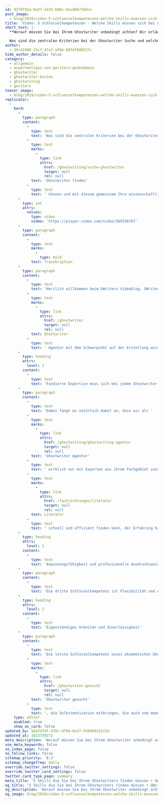 ```yaml
---
id: 9370f92a-9a27-4333-b08c-8ac88b710dce
post_image:
  - blog/2019/video-5-schluesselkompetenzen-welche-skills-muessen-sich-bei-einem-ghostwriter-finden/fu__nf_schlu__sselkompetenzen_classic_thumbnail.jpg
title: 'Video: 5 Schlüsselkompetenzen - Welche Skills müssen sich bei einem Ghostwriter finden?'
short_text: |-
  **Worauf müssen Sie bei Ihrem Ghostwriter unbedingt achten? Wir erläutern Ihnen die wichtigsten Skills, die Sie bei der Ghostwriter Suche finden müssen.**

  Was sind die zentralen Kriterien bei der Ghostwriter Suche und welche Kompetenzen müssen sich unbedingt bei einem akademischen Ghostwriter finden? Hierzu zählen seine Fachkompetenz, seine Erfahrung im Umgang mit wissenschaftlicher Literatur, Anpassungsfähigkeit an Ihre Anforderungen, ein professioneller Ausdruck beim Schreiben und selbstverständlich seine Zuverlässigkeit und Selbständigkeit. Was es mit diesen Eigenschaften auf sich hat, erläutern wir hier genauer für Sie, damit auch Sie Ihren perfekten Ghostwriter finden können und mit diesem gemeinsam Ihre wissenschaftliche Arbeit zum Erfolg führen können...
author:
  - 39c41980-23cf-47af-af6b-087df68052fc
hide_author_details: false
category:
  - allgemein
  - expertentipps-von-gwriters-gwakademie
  - ghostwriter
  - ghostwriter-kosten
  - ghostwriting
  - gwriters
teaser_image:
  - blog/2019/video-5-schluesselkompetenzen-welche-skills-muessen-sich-bei-einem-ghostwriter-finden/fu__nf_schlu__sselkompetenzen_classic_thumbnail.jpg
replicator:
  -
    bard:
      -
        type: paragraph
        content:
          -
            type: text
            text: 'Was sind die zentralen Kriterien bei der Ghostwriter Suche und welche Kompetenzen müssen sich unbedingt bei einem akademischen Ghostwriter finden? Hierzu zählen seine Fachkompetenz, seine Erfahrung im Umgang mit wissenschaftlicher Literatur, Anpassungsfähigkeit an Ihre Anforderungen, ein professioneller Ausdruck beim Schreiben und selbstverständlich seine Zuverlässigkeit und Selbständigkeit. Was es mit diesen Eigenschaften auf sich hat, erläutern wir hier genauer für Sie, damit auch Sie Ihren perfekten '
          -
            type: text
            marks:
              -
                type: link
                attrs:
                  href: /ghostwriting/suche-ghostwriter
                  target: null
                  rel: null
            text: 'Ghostwriter finden'
          -
            type: text
            text: ' können und mit diesem gemeinsam Ihre wissenschaftliche Arbeit zum Erfolg führen können.'
      -
        type: set
        attrs:
          values:
            type: video
            video: 'https://player.vimeo.com/video/365536767'
      -
        type: paragraph
        content:
          -
            type: text
            marks:
              -
                type: bold
            text: Transkription
      -
        type: paragraph
        content:
          -
            type: text
            text: 'Herzlich willkommen beim GWriters Videoblog. GWriters ist eine professionelle '
          -
            type: text
            marks:
              -
                type: link
                attrs:
                  href: /ghostwriter
                  target: null
                  rel: null
            text: Ghostwriter
          -
            type: text
            text: ' Agentur mit dem Schwerpunkt auf der Erstellung wissenschaftlicher Texte. Heute haben wir das Thema "5 Schlüsselkompetenzen - diese Skills müssen sich bei einem professionellen Ghostwriter finden lassen". Wir schauen uns dazu einmal die fünf Schlüsselkompetenzen an, welcher ein professioneller akademischer Ghostwriter mitbringen muss.'
      -
        type: heading
        attrs:
          level: 2
        content:
          -
            type: text
            text: 'Fundierte Expertise muss sich bei jedem Ghostwriter finden'
      -
        type: paragraph
        content:
          -
            type: text
            text: 'Dabei fängt es natürlich damit an, dass wir als '
          -
            type: text
            marks:
              -
                type: link
                attrs:
                  href: /ghostwriting/ghostwriting-agentur
                  target: null
                  rel: null
            text: 'Ghostwriter Agentur'
          -
            type: text
            text: ' wirklich nur mit Experten aus ihrem Fachgebiet zusammenarbeiten. Der Ghostwriter muss also absolute Kompetenz in seinem Fachgebiet mitbringen und nicht nur Kompetenz auf seinem Fachgebiet aufweisen, sondern eben auch Erfahrung mit wissenschaftlichen Publikationen, mit empirischer Forschung und mit dem Schreiben von Arbeiten an sich mitbringen. Die zweite Schlüsselkompetenz ist, dass der Ghostwriter Experte in der Literaturrecherche ist. Die Literaturrecherche ist der wichtigste Baustein, mitunter, einer wissenschaftlichen Arbeit, dementsprechend muss er ein Experte darin sein. Ein Ghostwriter, der '
          -
            type: text
            marks:
              -
                type: link
                attrs:
                  href: /fachrichtungen/literatur
                  target: null
                  rel: null
            text: Literatur
          -
            type: text
            text: ' schnell und effizient finden kann, der Erfahrung hat im Umgang mit diversen Literaturdatenbanken und weiß, wie man nach entsprechender Literatur sucht und auch weiß, wie man die Qualität von quellen beurteilt und einschätzt.'
      -
        type: heading
        attrs:
          level: 2
        content:
          -
            type: text
            text: 'Anpassungsfähigkeit und professionelle Ausdrucksweise'
      -
        type: paragraph
        content:
          -
            type: text
            text: 'Die dritte Schlüsselkompetenz ist Flexibilität und Anpassungsfähigkeit des Ghostwriters selber, da es meistens auch eine Vorarbeit anderer gibt, eine Vorarbeit des Kunden, auf die ein Ghostwriter denn eben aufbaut. Das heißt, der Ghostwriter selbst muss sich in den Auftraggeber hineinversetzen können und eben dort anknüpfen, an der Idee anknüpfen, wo der Auftraggeber aufgehört hat. Er muss die Möglichkeit haben, sich schnell einzuarbeiten in die Forschung anderer und eben auch offen sein für die Ideen. Es gibt viele Ghostwriter, die Experten in ihrem Fachbereich sind, in der Literaturrecherche, die allerdings nicht anpassungsfähig sind. Mit diesen lässt sich schwierig zusammenarbeiten, deswegen ist dies wirklich eine Schlüsselkompetenz, die ein ordentlicher akademischer Ghostwriter mitbringen muss. Die Vierte Schlüsselkompetenz ist der professionelle Ausdruck. Der Ghostwriter muss sattelfest sein im wissenschaftlichen Arbeiten und einen akademischen Schreibstil mitbringen; die Fähigkeit haben, zur schlüssigen Argumentation und zwar zur prägnanten schlüssigen Argumentation; keine Bandwurmsätze bilden, sondern sich klar und präzise ausdrücken; und muss natürlich mit der Fachterminologie vertraut sein.'
      -
        type: heading
        attrs:
          level: 2
        content:
          -
            type: text
            text: 'Eigenständiges Arbeiten und Zuverlässigkeit'
      -
        type: paragraph
        content:
          -
            type: text
            text: 'Die letzte Schlüsselkompetenz eines akademischen Ghostwriters, mit dem wir und auch unsere Kunden eben zusammenarbeiten möchten, ist natürlich Zuverlässigkeit und auch eine selbstständige Arbeitsweise. Es werden immer '
          -
            type: text
            marks:
              -
                type: link
                attrs:
                  href: /ghostwriter-gesucht
                  target: null
                  rel: null
            text: 'Ghostwriter gesucht'
          -
            type: text
            text: ', die Selbstmotivation mitbringen, die auch vom Home-Office trotzdem strukturiert arbeiten können und sich die Zeit ordentlich einteilen. Durch ein gutes Zeitmanagement und somit wirklich alle Termine einhalten, die vom Kunden und von der Agentur gefordert werden. Ich hoffe ich konnte Euch so die fünf Schlüsselkompetenzen eines ordentlichen akademischen Ghostwriters näher bringen und freue mich, dass Ihr wieder mit dabei wart.'
    type: editor
    enabled: true
    show_as_card: false
updated_by: 5dafdfdf-476c-4794-be37-54949932513d
updated_at: 1623759273
meta_description: 'Worauf müssen Sie bei Ihrem Ghostwriter unbedingt achten? Wir erläutern Ihnen die wichtigsten Skills, die Sie bei der Ghostwriter Suche finden müssen.'
use_meta_keywords: false
no_index_page: false
no_follow_links: false
sitemap_priority: '0.5'
sitemap_changefreq: daily
override_twitter_settings: false
override_twitter_card_settings: false
twitter_card_type_page: summary
meta_title: '5 Skills die Sie bei Ihrem Ghostwriters finden müssen • GWriters.de'
og_title: '5 Skills die Sie bei Ihrem Ghostwriters finden müssen • GWriters.de'
og_description: 'Worauf müssen Sie bei Ihrem Ghostwriter unbedingt achten? Wir erläutern Ihnen die wichtigsten Skills, die Sie bei der Ghostwriter Suche finden müssen.'
og_image: blog/2019/video-5-schluesselkompetenzen-welche-skills-muessen-sich-bei-einem-ghostwriter-finden/fu__nf_schlu__sselkompetenzen_classic_thumbnail.jpg
---
```

